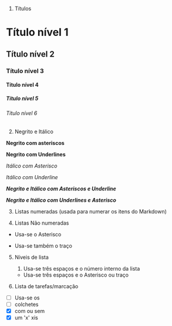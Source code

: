 1. Títulos
# Título nível 1
## Título nível 2
### Título nível 3
#### Título nível 4
##### Título nível 5
###### Título nível 6

2. Negrito e Itálico

**Negrito com asteriscos** 

__Negrito com Underlines__

*Itálico com Asterisco*

_Itálico com Underline_

**_Negrito e Itálico com Asteriscos e Underline_**

__*Negrito e Itálico com Underlines e Asterisco*__

3. Listas numeradas (usada para numerar os itens do Markdown)

4. Listas Não numeradas
* Usa-se o Asterisco
- Usa-se também o traço

5. Níveis de lista
   1. Usa-se três espaços e o número interno da lista
   - Usa-se três espaços e o Asterisco ou traço

6. Lista de tarefas/marcação
-[ ] Usa-se os
-[ ] colchetes
-[x] com ou sem
-[x] um 'x' xis
